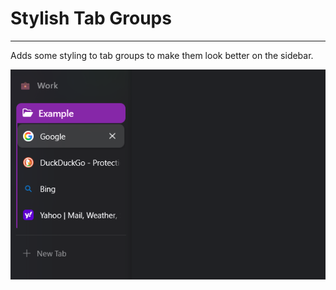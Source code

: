 # Stylish Tab Groups

---

Adds some styling to tab groups to make them look better on the sidebar.

![thumbnail.png](thumbnail.png)